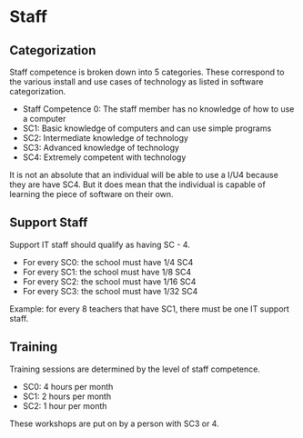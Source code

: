 # Staff

## Categorization

Staff competence is broken down into 5 categories. These correspond to the various install and use cases of technology as listed in software categorization.

* Staff Competence 0: The staff member has no knowledge of how to use a computer
* SC1: Basic knowledge of computers and can use simple programs
* SC2: Intermediate knowledge of technology
* SC3: Advanced knowledge of technology
* SC4: Extremely competent with technology

It is not an absolute that an individual will be able to use a I/U4 because they are have SC4. But it does mean that the individual is capable of learning the piece of software on their own.

## Support Staff

Support IT staff should qualify as having SC - 4.

* For every SC0: the school must have 1/4 SC4
* For every SC1: the school must have 1/8 SC4
* For every SC2: the school must have 1/16 SC4
* For every SC3: the school must have 1/32 SC4

Example: for every 8 teachers that have SC1, there must be one IT support staff.

## Training

Training sessions are determined by the level of staff competence.

* SC0: 4 hours per month
* SC1: 2 hours per month
* SC2: 1 hour per month

These workshops are put on by a person with SC3 or 4.
